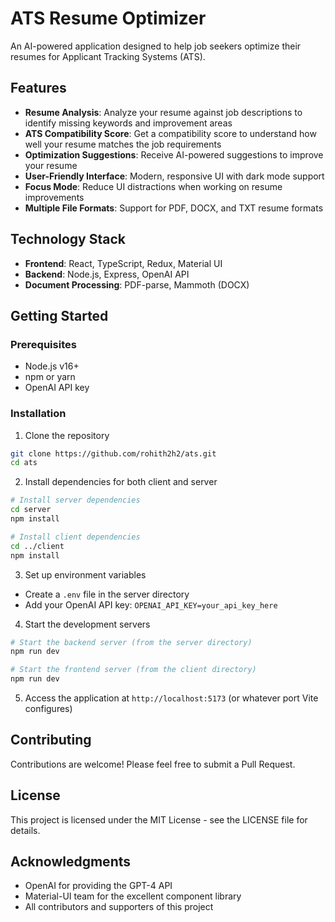 # ATS Resume Optimizer

An AI-powered application designed to help job seekers optimize their resumes for Applicant Tracking Systems (ATS).

## Features

- **Resume Analysis**: Analyze your resume against job descriptions to identify missing keywords and improvement areas
- **ATS Compatibility Score**: Get a compatibility score to understand how well your resume matches the job requirements
- **Optimization Suggestions**: Receive AI-powered suggestions to improve your resume
- **User-Friendly Interface**: Modern, responsive UI with dark mode support
- **Focus Mode**: Reduce UI distractions when working on resume improvements
- **Multiple File Formats**: Support for PDF, DOCX, and TXT resume formats

## Technology Stack

- **Frontend**: React, TypeScript, Redux, Material UI
- **Backend**: Node.js, Express, OpenAI API
- **Document Processing**: PDF-parse, Mammoth (DOCX)

## Getting Started

### Prerequisites

- Node.js v16+
- npm or yarn
- OpenAI API key

### Installation

1. Clone the repository
```bash
git clone https://github.com/rohith2h2/ats.git
cd ats
```

2. Install dependencies for both client and server
```bash
# Install server dependencies
cd server
npm install

# Install client dependencies
cd ../client
npm install
```

3. Set up environment variables
- Create a `.env` file in the server directory
- Add your OpenAI API key: `OPENAI_API_KEY=your_api_key_here`

4. Start the development servers
```bash
# Start the backend server (from the server directory)
npm run dev

# Start the frontend server (from the client directory)
npm run dev
```

5. Access the application at `http://localhost:5173` (or whatever port Vite configures)

## Contributing

Contributions are welcome! Please feel free to submit a Pull Request.

## License

This project is licensed under the MIT License - see the LICENSE file for details.

## Acknowledgments

- OpenAI for providing the GPT-4 API
- Material-UI team for the excellent component library
- All contributors and supporters of this project
